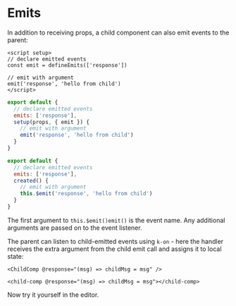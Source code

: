 # Emits

In addition to receiving props, a child component can also emit events to the parent:

<div class="composition-api">
<div class="sfc">

```kdu
<script setup>
// declare emitted events
const emit = defineEmits(['response'])

// emit with argument
emit('response', 'hello from child')
</script>
```

</div>

<div class="html">

```js
export default {
  // declare emitted events
  emits: ['response'],
  setup(props, { emit }) {
    // emit with argument
    emit('response', 'hello from child')
  }
}
```

</div>

</div>

<div class="options-api">

```js
export default {
  // declare emitted events
  emits: ['response'],
  created() {
    // emit with argument
    this.$emit('response', 'hello from child')
  }
}
```

</div>

The first argument to <span class="options-api">`this.$emit()`</span><span class="composition-api">`emit()`</span> is the event name. Any additional arguments are passed on to the event listener.

The parent can listen to child-emitted events using `k-on` - here the handler receives the extra argument from the child emit call and assigns it to local state:

<div class="sfc">

```kdu-html
<ChildComp @response="(msg) => childMsg = msg" />
```

</div>
<div class="html">

```kdu-html
<child-comp @response="(msg) => childMsg = msg"></child-comp>
```

</div>

Now try it yourself in the editor.
